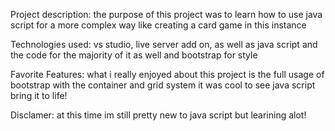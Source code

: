 Project description:
  the purpose of this project was to learn how to use java script for a more complex way like creating a card game in this instance

Technologies used:
  vs studio, live server add on, as well as java script and the code for the majority of it as well and bootstrap for style

Favorite Features:
  what i really enjoyed about this project is the full usage of bootstrap with the container and grid system it was cool to see java script bring it to life!

Disclamer:
  at this time im still pretty new to java script but learining alot!
